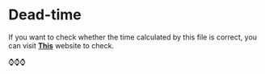 # Dead-time 
If you want to check whether the time calculated by this file is correct, you can visit [**This**](https://time.is) website to check.

⌚⌚⌚


